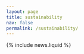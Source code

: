 ```yaml
---
layout: page
title: sustainability
nav: false
permalink: /sustainability/
---
```


{% include news.liquid %}
